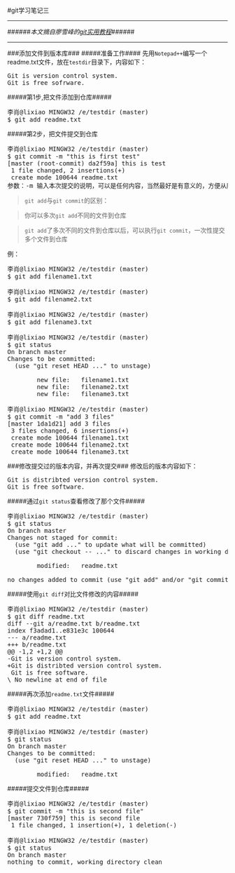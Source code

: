 #git学习笔记三
***
######*本文摘自廖雪峰的[git实用教程](http://www.liaoxuefeng.com/wiki/0013739516305929606dd18361248578c67b8067c8c017b000)*######
***
###添加文件到版本库###
#####准备工作####
先用`Notepad++`编写一个readme.txt文件，放在`testdir`目录下，内容如下：
<pre>
Git is version control system.
Git is free sofrware.
</pre>
#####第1步,把文件添加到仓库#####
<pre>
李肖@lixiao MINGW32 /e/testdir (master)
$ git add readme.txt
</pre>
#####第2步，把文件提交到仓库
<pre>
李肖@lixiao MINGW32 /e/testdir (master)
$ git commit -m "this is first test"
[master (root-commit) da2f59a] this is test
 1 file changed, 2 insertions(+)
 create mode 100644 readme.txt
参数：-m 输入本次提交的说明，可以是任何内容，当然最好是有意义的，方便从历史记录查找
</pre>
> `git add`与`git commit`的区别：

> 你可以多次`git add`不同的文件到仓库

>`git add`了多次不同的文件到仓库以后，可以执行`git commit`，一次性提交多个文件到仓库

例：
<pre>
李肖@lixiao MINGW32 /e/testdir (master)
$ git add filename1.txt

李肖@lixiao MINGW32 /e/testdir (master)
$ git add filename2.txt

李肖@lixiao MINGW32 /e/testdir (master)
$ git add filename3.txt

李肖@lixiao MINGW32 /e/testdir (master)
$ git status
On branch master
Changes to be committed:
  (use "git reset HEAD <file>..." to unstage)

        new file:   filename1.txt
        new file:   filename2.txt
        new file:   filename3.txt

李肖@lixiao MINGW32 /e/testdir (master)
$ git commit -m "add 3 files"
[master 1da1d21] add 3 files
 3 files changed, 6 insertions(+)
 create mode 100644 filename1.txt
 create mode 100644 filename2.txt
 create mode 100644 filename3.txt
</pre>
###修改提交过的版本内容，并再次提交###
修改后的版本内容如下：
<pre>
Git is distribted version control system.
Git is free software.
</pre>
#####通过`git status`查看修改了那个文件#####
<pre>
李肖@lixiao MINGW32 /e/testdir (master)
$ git status
On branch master
Changes not staged for commit:
  (use "git add <file>..." to update what will be committed)
  (use "git checkout -- <file>..." to discard changes in working directory)

        modified:   readme.txt

no changes added to commit (use "git add" and/or "git commit -a")
</pre>
#####使用`git diff`对比文件修改的内容#####
<pre>
李肖@lixiao MINGW32 /e/testdir (master)
$ git diff readme.txt
diff --git a/readme.txt b/readme.txt
index f3adad1..e831e3c 100644
--- a/readme.txt
+++ b/readme.txt
@@ -1,2 +1,2 @@
-Git is version control system.
+Git is distribted version control system.
 Git is free software.
\ No newline at end of file
</pre>
#####再次添加`readme.txt`文件#####
<pre>
李肖@lixiao MINGW32 /e/testdir (master)
$ git add readme.txt

李肖@lixiao MINGW32 /e/testdir (master)
$ git status
On branch master
Changes to be committed:
  (use "git reset HEAD <file>..." to unstage)

        modified:   readme.txt
</pre>
#####提交文件到仓库#####
<pre>
李肖@lixiao MINGW32 /e/testdir (master)
$ git commit -m "this is second file"
[master 730f759] this is second file
 1 file changed, 1 insertion(+), 1 deletion(-)

李肖@lixiao MINGW32 /e/testdir (master)
$ git status
On branch master
nothing to commit, working directory clean
</pre>
